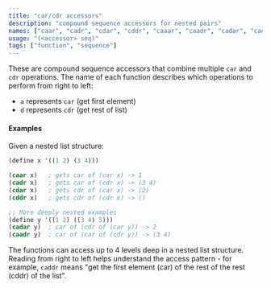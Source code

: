 ```yaml
---
title: "car/cdr accessors"
description: "compound sequence accessors for nested pairs"
names: ["caar", "cadr", "cdar", "cddr", "caaar", "caadr", "cadar", "caddr", "cdaar", "cdadr", "cddar", "cdddr", "caaaar", "caaadr", "caadar", "caaddr", "cadaar", "cadadr", "caddar", "cadddr", "cdaaar", "cdaadr", "cdadar", "cdaddr", "cddaar", "cddadr", "cddar", "cdddar", "cddddr"]
usage: "(<accessor> seq)"
tags: ["function", "sequence"]
---
```


These are compound sequence accessors that combine multiple `car` and `cdr`
operations. The name of each function describes which operations to perform from
right to left:

- `a` represents `car` (get first element)
- `d` represents `cdr` (get rest of list)

#### Examples

Given a nested list structure:

```scheme
(define x '((1 2) (3 4)))

(caar x)   ; gets car of (car x) -> 1
(cadr x)   ; gets car of (cdr x) -> (3 4)
(cdar x)   ; gets cdr of (car x) -> (2)
(cddr x)   ; gets cdr of (cdr x) -> ()

;; More deeply nested examples
(define y '((1 2) ((3 4) 5)))
(cadar y)  ; car of (cdr of (car y)) -> 2
(caadr y)  ; car of (car of (cdr y)) -> (3 4)
```

The functions can access up to 4 levels deep in a nested list structure. Reading
from right to left helps understand the access pattern - for example, `caddr`
means "get the first element (car) of the rest of the rest (cddr) of the list".
